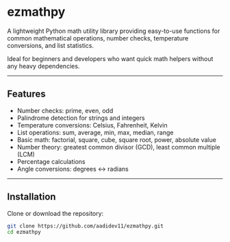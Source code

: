 # ezmathpy

A lightweight Python math utility library providing easy-to-use functions for common mathematical operations, number checks, temperature conversions, and list statistics.  

Ideal for beginners and developers who want quick math helpers without any heavy dependencies.

---

## Features

- Number checks: prime, even, odd  
- Palindrome detection for strings and integers  
- Temperature conversions: Celsius, Fahrenheit, Kelvin  
- List operations: sum, average, min, max, median, range  
- Basic math: factorial, square, cube, square root, power, absolute value  
- Number theory: greatest common divisor (GCD), least common multiple (LCM)  
- Percentage calculations  
- Angle conversions: degrees ↔ radians  

---

## Installation

Clone or download the repository:

```bash
git clone https://github.com/aadidev11/ezmathpy.git
cd ezmathpy
